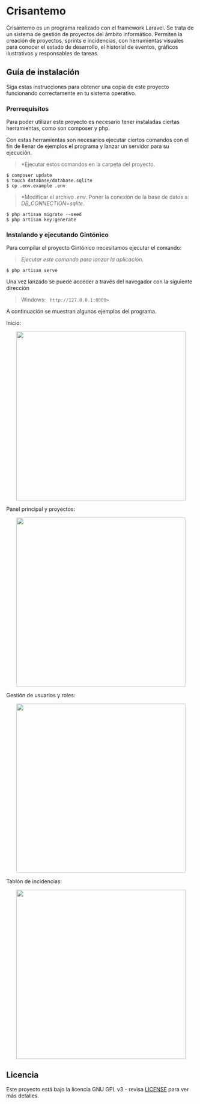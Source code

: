 <p align="center"></p>

# Crisantemo &nbsp;
Crisantemo es un programa realizado con el framework Laravel. Se trata de un sistema de gestión de proyectos del ámbito informático. Permiten la creación de proyectos, sprints e incidencias, con herramientas visuales para conocer el estado de desarrollo, el historial de eventos, gráficos ilustrativos y responsables de tareas.

## Guía de instalación

Siga estas instrucciones para obtener una copia de este proyecto funcionando correctamente en tu sistema operativo.

### Prerrequisitos 
Para poder utilizar este proyecto es necesario tener instaladas ciertas herramientas, como son composer y php.

Con estas herramientas son necesarios ejecutar ciertos comandos con el fin de llenar de ejemplos el programa y lanzar un servidor para su ejecución.

> *Ejecutar estos comandos en la carpeta del proyecto.
```
$ composer update
$ touch database/database.sqlite
$ cp .env.example .env
```
> *Modificar el archivo *.env*. Poner la conexión de la base de datos a: *DB_CONNECTION=sqlite*.

```
$ php artisan migrate --seed
$ php artisan key:generate
```

### Instalando y ejecutando Gintónico

Para compilar el proyecto Gintónico necesitamos ejecutar el comando:
> *Ejecutar este comando para lanzar la aplicación*.
```
$ php artisan serve
```

Una vez lanzado se puede acceder a través del navegador con la siguiente dirección

> Windows:   ``` http://127.0.0.1:8000>```

A continuación se muestran algunos ejemplos del programa.

Inicio:
<p align="center"><img src="1.gif" width="450"></img></p>
Panel principal y proyectos:
<p align="center"><img src="2.gif" width="450"></img></p>
Gestión de usuarios y roles:
<p align="center"><img src="3.gif" width="450"></img></p>
Tablón de incidencias:
<p align="center"><img src="4.gif" width="450"></img></p>

## Licencia

Este proyecto está bajo la licencia GNU GPL v3 - revisa [LICENSE](LICENSE) para ver más detalles.
